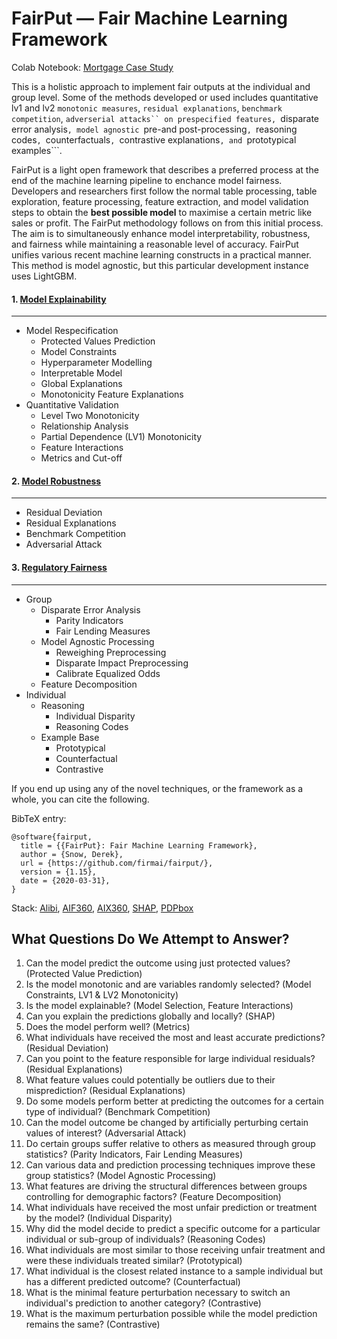 # FairPut — Fair Machine Learning Framework

Colab Notebook: [Mortgage Case Study](https://colab.research.google.com/drive/1uxSP5_CuhxjjhcT_iIeL6lsmx1gwO5B6)

This is a holistic approach to implement fair outputs at the individual and group level. Some of the methods developed or used includes quantitative lv1 and lv2 ```monotonic measures```, ```residual explanations```, ```benchmark competition```, ```adverserial attacks`` on prespecified features, ```disparate error analysis```, model agnostic ```pre-and post-processing```, ```reasoning codes```, ```counterfactuals```, ```contrastive explanations```, and ```prototypical examples```. 

FairPut is a light open framework that describes a preferred process at the end of the machine learning pipeline to enchance model fairness. Developers and researchers first follow the normal table processing, table exploration, feature processing, feature extraction, and model validation steps to obtain the **best possible model** to maximise a certain metric like sales or profit. The FairPut methodology follows on from this initial process. The aim is to simultaneously enhance model interpretability, robustness, and fairness while maintaining a reasonable level of accuracy. FairPut unifies various recent machine learning constructs in a practical manner. This method is model agnostic, but this particular development instance uses LightGBM.

#### **1. [Model Explainability](https://colab.research.google.com/drive/1uxSP5_CuhxjjhcT_iIeL6lsmx1gwO5B6#scrollTo=pXftn6tIdi5f&line=1&uniqifier=1)**
---------------
*	Model Respecification 
       * Protected Values Prediction
       * Model Constraints
       * Hyperparameter Modelling
       * Interpretable Model
       * Global Explanations
       * Monotonicity Feature Explanations
*	Quantitative Validation 
       * Level Two Monotonicity
       * Relationship Analysis
       * Partial Dependence (LV1) Monotonicity
       * Feature Interactions
       * Metrics and Cut-off
#### **2. [Model Robustness](https://colab.research.google.com/drive/1uxSP5_CuhxjjhcT_iIeL6lsmx1gwO5B6#scrollTo=cGreStojd5oc)**
---------------
  *	Residual Deviation
  *	Residual Explanations
  *	Benchmark Competition
  *	Adversarial Attack

#### **3. [Regulatory Fairness](https://colab.research.google.com/drive/1uxSP5_CuhxjjhcT_iIeL6lsmx1gwO5B6#scrollTo=HGLUFEIBbC0s)**
---------------
  *	Group
      *  Disparate Error Analysis
            * Parity Indicators
            * Fair Lending Measures
      *  Model Agnostic Processing
            * Reweighing Preprocessing
            * Disparate Impact Preprocessing
            * Calibrate Equalized Odds
      *  Feature Decomposition
  *	Individual
      *  Reasoning
          * Individual Disparity
          * Reasoning Codes
      *  Example Base
            * Prototypical
            * Counterfactual
            * Contrastive


If you end up using any of the novel techniques, or the framework as a whole, you can cite the following. 

BibTeX entry:

```
@software{fairput,
  title = {{FairPut}: Fair Machine Learning Framework},
  author = {Snow, Derek},
  url = {https://github.com/firmai/fairput/},
  version = {1.15},
  date = {2020-03-31},
}
```
Stack: [Alibi](https://github.com/SeldonIO/alibi), [AIF360](https://github.com/IBM/AIF360), [AIX360](https://github.com/IBM/AIX360), [SHAP](https://github.com/slundberg/shap), [PDPbox](https://github.com/SauceCat/PDPbox)

What Questions Do We Attempt to Answer?
------------

1. Can the model predict the outcome using just protected values? (Protected Value Prediction)
2. Is the model monotonic and are variables randomly selected? (Model Constraints, LV1 & LV2 Monotonicity)
3. Is the model explainable? (Model Selection, Feature Interactions)
4. Can you explain the predictions globally and locally? (SHAP)
5. Does the model perform well? (Metrics)
6. What individuals have received the most and least accurate predictions? (Residual Deviation)
7. Can you point to the feature responsible for large individual residuals? (Residual Explanations)
8. What feature values could potentially be outliers due to their misprediction? (Residual Explanations)
9. Do some models perform better at predicting the outcomes for a certain type of individual? (Benchmark Competition)
10. Can the model outcome be changed by artificially perturbing certain values of interest? (Adversarial Attack)
11. Do certain groups suffer relative to others as measured through group statistics? (Parity Indicators, Fair Lending Measures)
12. Can various data and prediction processing techniques improve these group statistics? (Model Agnostic Processing)
13. What features are driving the structural differences between groups controlling for demographic factors? (Feature Decomposition)
14. What individuals have received the most unfair prediction or treatment by the model? (Individual Disparity)
15. Why did the model decide to predict a specific outcome for a  particular individual or sub-group of individuals? (Reasoning Codes)
16. What individuals are most similar to those receiving unfair treatment and were these individuals treated similar? (Prototypical)
17. What individual is the closest related instance to a sample individual but has a different predicted outcome? (Counterfactual)
18. What is the minimal feature perturbation necessary to switch an individual's prediction to another category? (Contrastive)
19. What is the maximum perturbation possible while the model prediction remains the same? (Contrastive)





